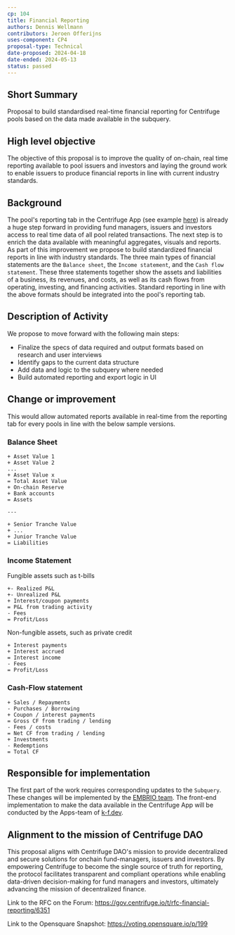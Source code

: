 ```yaml
---
cp: 104
title: Financial Reporting 
authors: Dennis Wellmann
contributors: Jeroen Offerijns
uses-component: CP4
proposal-type: Technical
date-proposed: 2024-04-18
date-ended: 2024-05-13
status: passed
---
```



## Short Summary 
Proposal to build standardised real-time financial reporting for Centrifuge pools based on the data made available in the subquery. 

## High level objective 
The objective of this proposal is to improve the quality of on-chain, real time reporting available to pool issuers and investors and laying the ground work to enable issuers to produce financial reports in line with current industry standards.

## Background 
The pool's reporting tab in the Centrifuge App (see example [here](https://app.centrifuge.io/pools/4139607887/reporting)) is already a huge step forward in providing fund managers, issuers and investors access to real time data of all pool related transactions. The next step is to enrich the data available with meaningful aggregates, visuals and reports. As part of this improvement we propose to build standardized financial reports in line with industry standards. 
The three main types of financial statements are the `Balance sheet`, the `Income statement`, and the `Cash flow statement`. These three statements together show the assets and liabilities of a business, its revenues, and costs, as well as its cash flows from operating, investing, and financing activities. Standard reporting in line with the above formats should be integrated into the pool's reporting tab.

## Description of Activity 
We propose to move forward with the following main steps:
* Finalize the specs of data required and output formats based on research and user interviews 
* Identify gaps to the current data structure
* Add data and logic to the subquery where needed
* Build automated reporting and export logic in UI

## Change or improvement
This would allow automated reports available in real-time from the reporting tab for every pools in line with the below sample versions.

### Balance Sheet
```
+ Asset Value 1
+ Asset Value 2
...
+ Asset Value x
= Total Asset Value
+ On-chain Reserve
+ Bank accounts
= Assets

---

+ Senior Tranche Value
+ ...
+ Junior Tranche Value
= Liabilities
```

### Income Statement
Fungible assets such as t-bills
```
+- Realized P&L
+- Unrealized P&L
+ Interest/coupon payments
= P&L from trading activity
- Fees
= Profit/Loss
```

Non-fungible assets, such as private credit
```
+ Interest payments
+ Interest accrued
= Interest income
- Fees
= Profit/Loss
```

### Cash-Flow statement
```
+ Sales / Repayments
- Purchases / Borrowing
+ Coupon / interest payments
= Gross CF from trading / lending
- Fees / costs
= Net CF from trading / lending
+ Investments
- Redemptions
= Total CF
```

## Responsible for implementation
The first part of the work requires corresponding updates to the `Subquery`. These changes will be implemented by the [EMBRIO team](https://embrio.tech/en). The front-end implementation to make the data available in the Centrifuge App will be conducted by the Apps-team of [k-f.dev](https://k-f.co/).

## Alignment to the mission of Centrifuge DAO 
This proposal aligns with Centrifuge DAO's mission to provide decentralized and secure solutions for onchain fund-managers, issuers and investors. By empowering Centrifuge to become the single source of truth for reporting, the protocol facilitates transparent and compliant operations while enabling data-driven decision-making for fund managers and investors, ultimately advancing the mission of decentralized finance.


Link to the RFC on the Forum: https://gov.centrifuge.io/t/rfc-financial-reporting/6351

Link to the Opensquare Snapshot: https://voting.opensquare.io/p/199
